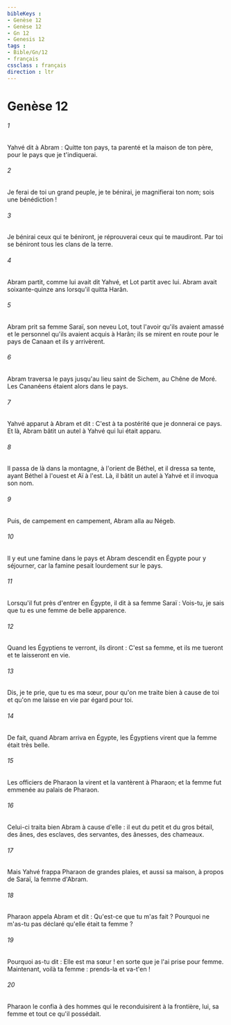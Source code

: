 ```yaml
---
bibleKeys : 
- Genèse 12
- Genèse 12
- Gn 12
- Genesis 12
tags : 
- Bible/Gn/12
- français
cssclass : français
direction : ltr
---
```


# Genèse 12

###### 1
Yahvé dit à Abram : Quitte ton pays, ta parenté et la maison de ton père, pour le pays que je t'indiquerai. 
###### 2
Je ferai de toi un grand peuple, je te bénirai, je magnifierai ton nom; sois une bénédiction ! 
###### 3
Je bénirai ceux qui te béniront, je réprouverai ceux qui te maudiront. Par toi se béniront tous les clans de la terre. 
###### 4
Abram partit, comme lui avait dit Yahvé, et Lot partit avec lui. Abram avait soixante-quinze ans lorsqu'il quitta Harân. 
###### 5
Abram prit sa femme Saraï, son neveu Lot, tout l'avoir qu'ils avaient amassé et le personnel qu'ils avaient acquis à Harân; ils se mirent en route pour le pays de Canaan et ils y arrivèrent.
###### 6
Abram traversa le pays jusqu'au lieu saint de Sichem, au Chêne de Moré. Les Cananéens étaient alors dans le pays. 
###### 7
Yahvé apparut à Abram et dit : C'est à ta postérité que je donnerai ce pays. Et là, Abram bâtit un autel à Yahvé qui lui était apparu. 
###### 8
Il passa de là dans la montagne, à l'orient de Béthel, et il dressa sa tente, ayant Béthel à l'ouest et Aï à l'est. Là, il bâtit un autel à Yahvé et il invoqua son nom. 
###### 9
Puis, de campement en campement, Abram alla au Négeb.
###### 10
Il y eut une famine dans le pays et Abram descendit en Égypte pour y séjourner, car la famine pesait lourdement sur le pays. 
###### 11
Lorsqu'il fut près d'entrer en Égypte, il dit à sa femme Saraï : Vois-tu, je sais que tu es une femme de belle apparence. 
###### 12
Quand les Égyptiens te verront, ils diront : C'est sa femme, et ils me tueront et te laisseront en vie. 
###### 13
Dis, je te prie, que tu es ma sœur, pour qu'on me traite bien à cause de toi et qu'on me laisse en vie par égard pour toi. 
###### 14
De fait, quand Abram arriva en Égypte, les Égyptiens virent que la femme était très belle. 
###### 15
Les officiers de Pharaon la virent et la vantèrent à Pharaon; et la femme fut emmenée au palais de Pharaon. 
###### 16
Celui-ci traita bien Abram à cause d'elle : il eut du petit et du gros bétail, des ânes, des esclaves, des servantes, des ânesses, des chameaux. 
###### 17
Mais Yahvé frappa Pharaon de grandes plaies, et aussi sa maison, à propos de Saraï, la femme d'Abram. 
###### 18
Pharaon appela Abram et dit : Qu'est-ce que tu m'as fait ? Pourquoi ne m'as-tu pas déclaré qu'elle était ta femme ? 
###### 19
Pourquoi as-tu dit : Elle est ma sœur ! en sorte que je l'ai prise pour femme. Maintenant, voilà ta femme : prends-la et va-t'en ! 
###### 20
Pharaon le confia à des hommes qui le reconduisirent à la frontière, lui, sa femme et tout ce qu'il possédait.
